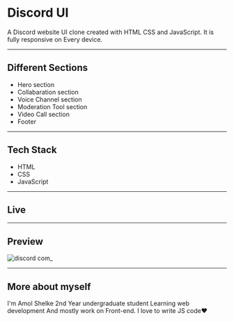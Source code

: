 # Discord UI

A Discord website UI clone created with HTML CSS and JavaScript. It is fully responsive on Every device.

<hr/>

## Different Sections

- Hero section
- Collabaration section
- Voice Channel section
- Moderation Tool section
- Video Call section
- Footer

<hr/>

## Tech Stack

- HTML
- CSS
- JavaScript

<hr/>

## Live

<hr/>

## Preview
![discord com_](https://user-images.githubusercontent.com/95171638/217620487-8f9179f8-a302-4838-b7d1-c4ed28af0d10.png)

<hr/>

## More about myself

I'm Amol Shelke 2nd Year undergraduate student Learning web development
And mostly work on Front-end. I love to write JS code❤️
